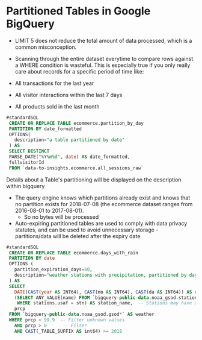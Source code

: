 # Partitioned Tables in Google BigQuery

* LIMIT 5 does not reduce the total amount of data processed, which is a common misconception.

* Scanning through the entire dataset everytime to compare rows against a WHERE condition is wasteful. This is especially true if you only really care about records for a specific period of time like:

* All transactions for the last year
* All visitor interactions within the last 7 days
* All products sold in the last month

```sql
#standardSQL
 CREATE OR REPLACE TABLE ecommerce.partition_by_day
 PARTITION BY date_formatted
 OPTIONS(
   description="a table partitioned by date"
 ) AS
 SELECT DISTINCT
 PARSE_DATE("%Y%m%d", date) AS date_formatted,
 fullvisitorId
 FROM `data-to-insights.ecommerce.all_sessions_raw`
 ```

Details about a Table's partitioning will be displayed on the description within bigquery

* The query engine knows which partitions already exist and knows that no partition exists for 2018-07-08 (the ecommerce dataset ranges from 2016-08-01 to 2017-08-01).
    * So no bytes will be processed 
* Auto-expiring partitioned tables are used to comply with data privacy statutes, and can be used to avoid unnecessary storage - partitions/data will be deleted after the
  expiry date

```sql
#standardSQL
 CREATE OR REPLACE TABLE ecommerce.days_with_rain
 PARTITION BY date
 OPTIONS (
   partition_expiration_days=60,
   description="weather stations with precipitation, partitioned by day"
 ) AS
 SELECT
   DATE(CAST(year AS INT64), CAST(mo AS INT64), CAST(da AS INT64)) AS date,
   (SELECT ANY_VALUE(name) FROM `bigquery-public-data.noaa_gsod.stations` AS stations
    WHERE stations.usaf = stn) AS station_name,  -- Stations may have multiple names
   prcp
 FROM `bigquery-public-data.noaa_gsod.gsod*` AS weather
 WHERE prcp < 99.9  -- Filter unknown values
   AND prcp > 0      -- Filter
   AND CAST(_TABLE_SUFFIX AS int64) >= 2018
   ```